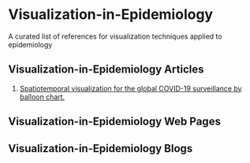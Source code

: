 # Visualization-in-Epidemiology
A curated list of references for visualization techniques applied to epidemiology

## Visualization-in-Epidemiology Articles
1. [Spatiotemporal visualization for the global COVID-19 surveillance by balloon chart.](https://pubmed.ncbi.nlm.nih.gov/33648606/)

## Visualization-in-Epidemiology Web Pages


## Visualization-in-Epidemiology Blogs


